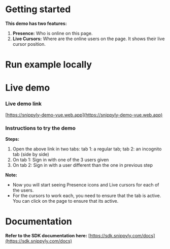 # Getting started
**This demo has two features:**
1. **Presence:** Who is online on this page.
2. **Live Cursors:** Where are the online users on the page. It shows their live cursor position.

# Run example locally


# Live demo

### Live demo link
[https://snippyly-demo-vue.web.app](https://snippyly-demo-vue.web.app)

### Instructions to try the demo

**Steps:**
1. Open the above link in two tabs: tab 1: a regular tab; tab 2: an incognito tab (side by side)
2. On tab 1: Sign in with one of the 3 users given
3. On tab 2: Sign in with a user different than the one in previous step

**Note:**
* Now you will start seeing Presence icons and Live cursors for each of the users.
* For the cursors to work each, you need to ensure that the tab is active. You can click on the page to ensure that its active.


# Documentation
**Refer to the SDK documentation here:**
[https://sdk.snippyly.com/docs](https://sdk.snippyly.com/docs)
